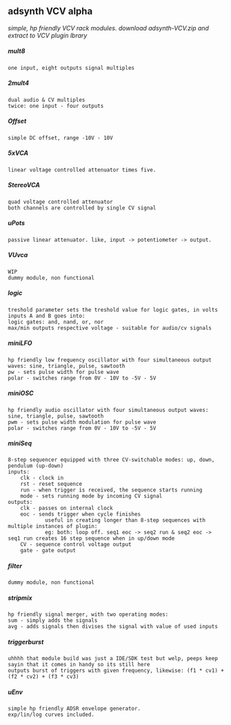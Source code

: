## adsynth VCV alpha
 
 *simple, hp friendly VCV rack modules. download adsynth-VCV.zip and extract to VCV plugin lbrary*
 
##### mult8

	one input, eight outputs signal multiples
	
##### 2mult4
		
	dual audio & CV multiples
	twice: one input - four outputs
		
##### Offset
	
	simple DC offset, range -10V - 10V
	
##### 5xVCA
	
	linear voltage controlled attenuator times five.
	
##### StereoVCA

	quad voltage controlled attenuator
	both channels are controlled by single CV signal
	
##### uPots
	
	passive linear attenuator. like, input -> potentiometer -> output.
	
##### VUvca
	
	WIP
	dummy module, non functional

##### logic
	
	treshold parameter sets the treshold value for logic gates, in volts
	inputs A and B goes into:
	logic gates: and, nand, or, nor
	max/min outputs respective voltage - suitable for audio/cv signals
	
##### miniLFO
	
	hp friendly low frequency oscillator with four simultaneous output waves: sine, triangle, pulse, sawtooth
	pw - sets pulse width for pulse wave
	polar - switches range from 0V - 10V to -5V - 5V

##### miniOSC

	hp friendly audio oscillator with four simultaneous output waves: sine, triangle, pulse, sawtooth
	pwm - sets pulse width modulation for pulse wave
	polar - switches range from 0V - 10V to -5V - 5V

##### miniSeq
		
	8-step sequencer equipped with three CV-switchable modes: up, down, pendulum (up-down)
	inputs:
		clk - clock in
		rst - reset sequence
		run - when trigger is received, the sequence starts running
		mode - sets running mode by incoming CV signal		
	outputs:
		clk - passes on internal clock
		eoc - sends trigger when cycle finishes 
				useful in creating longer than 8-step sequences with multiple instances of plugin:
				eg: both: loop off. seq1 eoc -> seq2 run & seq2 eoc -> seq1 run creates 16 step sequence when in up/down mode
		CV - sequence control voltage output
		gate - gate output


##### filter

	dummy module, non functional
	
##### stripmix

	hp friendly signal merger, with two operating modes:
	sum - simply adds the signals
	avg - adds signals then divises the signal with value of used inputs
	
##### triggerburst

	uhhhh that module build was just a IDE/SDK test but welp, peeps keep sayin that it comes in handy so its still here
	outputs burst of triggers with given frequency, likewise: (f1 * cv1) + (f2 * cv2) + (f3 * cv3)
	
##### uEnv

	simple hp friendly ADSR envelope generator.
	exp/lin/log curves included.